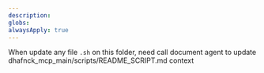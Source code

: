 ```yaml
---
description: 
globs: 
alwaysApply: true
---
```

When update any file `.sh` on this folder, need call document agent to update dhafnck_mcp_main/scripts/README_SCRIPT.md context